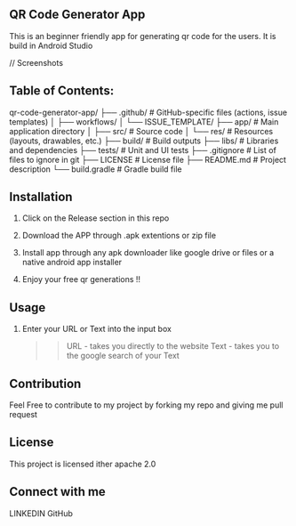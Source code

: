 ## QR Code Generator App

This is an beginner friendly app for generating qr code for the users. It is build in Android Studio

// Screenshots

## Table of Contents:

qr-code-generator-app/
├── .github/                    # GitHub-specific files (actions, issue templates)
│   ├── workflows/
│   └── ISSUE_TEMPLATE/
├── app/                        # Main application directory
│   ├── src/                    # Source code
│   └── res/                    # Resources (layouts, drawables, etc.)
├── build/                      # Build outputs
├── libs/                       # Libraries and dependencies
├── tests/                      # Unit and UI tests
├── .gitignore                  # List of files to ignore in git
├── LICENSE                     # License file
├── README.md                   # Project description
└── build.gradle                # Gradle build file

## Installation 

1. Click on the Release section in this repo

2. Download the APP through .apk extentions or zip file

3. Install app through any apk downloader like google drive or files
or a native android app installer

4. Enjoy your free qr generations !!

## Usage 

1. Enter your URL or Text into the input box
   >> URL - takes you directly to the website 
   >> Text - takes you to the google search of your Text

## Contribution

Feel Free to contribute to my project by forking my repo and giving me pull request

## License

This project is licensed ither apache 2.0

## Connect with me 

LINKEDIN
GitHub

